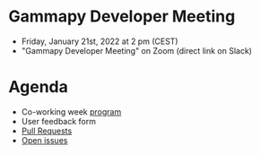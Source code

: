 # Gammapy Developer Meeting

* Friday, January 21st, 2022 at 2 pm (CEST)
* "Gammapy Developer Meeting" on Zoom (direct link on Slack)
# Agenda

* Co-working week [program](https://github.com/gammapy/gammapy-meetings/blob/master/coding-sprints/2022-01-Co-Working-Week/README.md)
* User feedback form
* [Pull Requests](https://github.com/gammapy/gammapy/pulls)
* [Open issues](https://github.com/gammapy/gammapy/issues)


 


